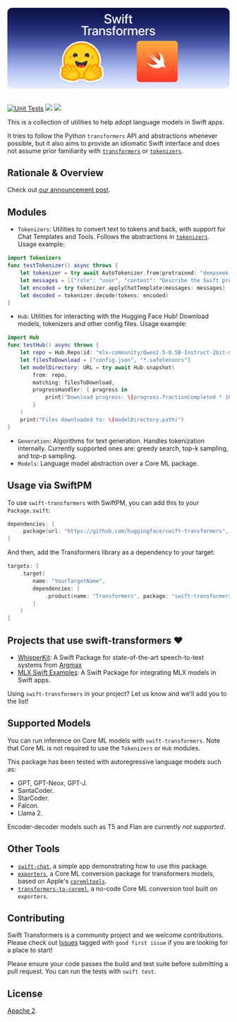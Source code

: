 <p align="center">
  <picture>
    <source media="(prefers-color-scheme: dark)" srcset="media/swift-t-banner.png">
    <source media="(prefers-color-scheme: light)" srcset="media/swift-t-banner.png">
    <img alt="Swift + Transformers" src="media/swift-t-banner.png" style="max-width: 100%;">
  </picture>
  <br/>
  <br/>
</p>


[![Unit Tests](https://github.com/huggingface/swift-transformers/actions/workflows/unit-tests.yml/badge.svg)](https://github.com/huggingface/swift-transformers/actions/workflows/unit-tests.yml)
[![](https://img.shields.io/endpoint?url=https%3A%2F%2Fswiftpackageindex.com%2Fapi%2Fpackages%2Fhuggingface%2Fswift-transformers%2Fbadge%3Ftype%3Dswift-versions)](https://swiftpackageindex.com/huggingface/swift-transformers)
[![](https://img.shields.io/endpoint?url=https%3A%2F%2Fswiftpackageindex.com%2Fapi%2Fpackages%2Fhuggingface%2Fswift-transformers%2Fbadge%3Ftype%3Dplatforms)](https://swiftpackageindex.com/huggingface/swift-transformers)

This is a collection of utilities to help adopt language models in Swift apps. 

It tries to follow the Python `transformers` API and abstractions whenever possible, but it also aims to provide an idiomatic Swift interface and does not assume prior familiarity with [`transformers`](https://github.com/huggingface/transformers) or [`tokenizers`](https://github.com/huggingface/tokenizers).


## Rationale & Overview

Check out [our announcement post](https://huggingface.co/blog/swift-coreml-llm).

## Modules

- `Tokenizers`: Utilities to convert text to tokens and back, with support for Chat Templates and Tools. Follows the abstractions in [`tokenizers`](https://github.com/huggingface/tokenizers). Usage example:
```swift
import Tokenizers
func testTokenizer() async throws {
    let tokenizer = try await AutoTokenizer.from(pretrained: "deepseek-ai/DeepSeek-R1-Distill-Qwen-7B")
    let messages = [["role": "user", "content": "Describe the Swift programming language."]]
    let encoded = try tokenizer.applyChatTemplate(messages: messages)
    let decoded = tokenizer.decode(tokens: encoded)
}
```

- `Hub`: Utilities for interacting with the Hugging Face Hub! Download models, tokenizers and other config files. Usage example:
```swift
import Hub
func testHub() async throws {
    let repo = Hub.Repo(id: "mlx-community/Qwen2.5-0.5B-Instruct-2bit-mlx")
    let filesToDownload = ["config.json", "*.safetensors"]
    let modelDirectory: URL = try await Hub.snapshot(
        from: repo,
        matching: filesToDownload,
        progressHandler: { progress in
            print("Download progress: \(progress.fractionCompleted * 100)%")
        }
    )
    print("Files downloaded to: \(modelDirectory.path)")
}
```

- `Generation`: Algorithms for text generation. Handles tokenization internally. Currently supported ones are: greedy search, top-k sampling, and top-p sampling.
- `Models`: Language model abstraction over a Core ML package.


## Usage via SwiftPM

To use `swift-transformers` with SwiftPM, you can add this to your `Package.swift`:

```swift
dependencies: [
    .package(url: "https://github.com/huggingface/swift-transformers", from: "0.1.17")
]
```

And then, add the Transformers library as a dependency to your target:

```swift
targets: [
    .target(
        name: "YourTargetName",
        dependencies: [
            .product(name: "Transformers", package: "swift-transformers")
        ]
    )
]
```

## Projects that use swift-transformers ❤️ 

- [WhisperKit](https://github.com/argmaxinc/WhisperKit): A Swift Package for state-of-the-art speech-to-text systems from [Argmax](https://github.com/argmaxinc)
- [MLX Swift Examples](https://github.com/ml-explore/mlx-swift-examples): A Swift Package for integrating MLX models in Swift apps.

Using `swift-transformers` in your project? Let us know and we'll add you to the list!

## Supported Models

You can run inference on Core ML models with `swift-transformers`. Note that Core ML is not required to use the `Tokenizers` or `Hub` modules.

This package has been tested with autoregressive language models such as:

- GPT, GPT-Neox, GPT-J.
- SantaCoder.
- StarCoder.
- Falcon.
- Llama 2.

Encoder-decoder models such as T5 and Flan are currently _not supported_.

## Other Tools

- [`swift-chat`](https://github.com/huggingface/swift-chat), a simple app demonstrating how to use this package.
- [`exporters`](https://github.com/huggingface/exporters), a Core ML conversion package for transformers models, based on Apple's [`coremltools`](https://github.com/apple/coremltools).
- [`transformers-to-coreml`](https://huggingface.co/spaces/coreml-projects/transformers-to-coreml), a no-code Core ML conversion tool built on `exporters`.

## Contributing 

Swift Transformers is a community project and we welcome contributions. Please
check out [Issues](https://github.com/huggingface/swift-transformers/issues)
tagged with `good first issue` if you are looking for a place to start!

Please ensure your code passes the build and test suite before submitting a pull
request. You can run the tests with `swift test`.

## License

[Apache 2](LICENSE).


